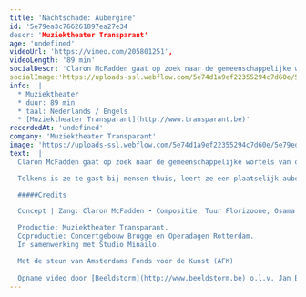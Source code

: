 ```yaml
---
title: 'Nachtschade: Aubergine'
id: '5e79ea3c766261897ea27e34
descr: 'Muziektheater Transparant'
age: 'undefined'
videoUrl: 'https://vimeo.com/205801251',
videoLength: '89 min'
socialDescr: 'Claron McFadden gaat op zoek naar de gemeenschappelijke wortels van onze diverse culturen aan de hand van de aubergine. Ondanks de enorme migratie die deze oeroude nachtschade-achtige doormaakte, wist de aubergine zich telkens aan te passen zonder haar eigenzinnige karakter te verliezen. McFadden legt deze route in omgekeerde richting af, terug naar de roots van de aubergine langs de Mediterranee.'
socialImage:'https://uploads-ssl.webflow.com/5e74d1a9ef22355294c7d60e/5e79ed54842d8f76a8529966_Transparant_Nachtschade%20Aubergine%C2%A9%20Erik%20de%20Jong.jpg'
info: '|
  * Muziektheater
  * duur: 89 min
  * taal: Nederlands / Engels
  * [Muziektheater Transparant](http://www.transparant.be)‍'
recordedAt: 'undefined'
company: 'Muziektheater Transparant'
image: 'https://uploads-ssl.webflow.com/5e74d1a9ef22355294c7d60e/5e79ed54842d8f76a8529966_Transparant_Nachtschade%20Aubergine%C2%A9%20Erik%20de%20Jong.jpg'
text: '|
  Claron McFadden gaat op zoek naar de gemeenschappelijke wortels van onze diverse culturen aan de hand van de aubergine. Ondanks de enorme migratie die deze oeroude nachtschade-achtige doormaakte, wist de aubergine zich telkens aan te passen zonder haar eigenzinnige karakter te verliezen. McFadden legt deze route in omgekeerde richting af, terug naar de roots van de aubergine langs de Mediterranee.

  Telkens is ze te gast bij mensen thuis, leert ze een plaatselijk auberginerecept en oefent ze een traditioneel lied. Haar verworvenheden neemt ze mee terug naar huis: ze vormen de basis voor een ontroerend culinair en theatraal concert over ons verlangen naar identiteit in deze nomadische, steeds veranderende wereld.

  #####Credits

  Concept | Zang: Claron McFadden • Compositie: Tuur Florizoone, Osama Abdulrasol, Yannick Peeters • Regie: Sjaron Minailo • Dramaturgie: Tobias Kokkelmans • Video: Lisa Tahon • Lichtontwerp: Peter Quasters • Accordeon: Tuur Florizoone • Cello: Lode Vercampt • Contrabas: Yannick Peeters • Klarinet I Basklarinet I Tenora: Jean-Philippe Poncin • Percussie: Sjahin During • Qanun I Ud: Osama Abdulrasol

  Productie: Muziektheater Transparant.
  Coproductie: Concertgebouw Brugge en Operadagen Rotterdam.
  In samenwerking met Studio Minailo.

  Met de steun van Amsterdams Fonds voor de Kunst (AFK)
  
  Opname video door [Beeldstorm](http://www.beeldstorm.be) o.l.v. Jan Bosteels'
---
```

